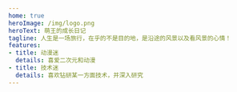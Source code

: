```yaml
---
home: true
heroImage: /img/logo.png
heroText: 萌王的成长日记
tagline: 人生是一场旅行，在乎的不是目的地，是沿途的风景以及看风景的心情！
features:
- title: 动漫迷
  details: 喜爱二次元和动漫
- title: 技术迷
  details: 喜欢钻研某一方面技术，并深入研究
---
```

